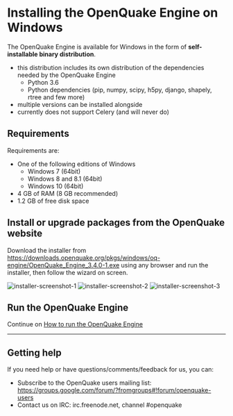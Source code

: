 # Installing the OpenQuake Engine on Windows

The OpenQuake Engine is available for Windows in the form of **self-installable binary distribution**.

- this distribution includes its own distribution of the dependencies needed by the OpenQuake Engine
    - Python 3.6
    - Python dependencies (pip, numpy, scipy, h5py, django, shapely, rtree and few more)
- multiple versions can be installed alongside
- currently does not support Celery (and will never do)

## Requirements

Requirements are:

- One of the following editions of Windows
    - Windows 7 (64bit)
    - Windows 8 and 8.1 (64bit)
    - Windows 10 (64bit)
- 4 GB of RAM (8 GB recommended)
- 1.2 GB of free disk space

## Install or upgrade packages from the OpenQuake website

Download the installer from https://downloads.openquake.org/pkgs/windows/oq-engine/OpenQuake_Engine_3.4.0-1.exe using any browser and run the installer, then follow the wizard on screen.

![installer-screenshot-1](../img/win-installer-1.png)
![installer-screenshot-2](../img/win-installer-2.png)
![installer-screenshot-3](../img/win-installer-3.png)

## Run the OpenQuake Engine

Continue on [How to run the OpenQuake Engine](../running/windows.md)

***

## Getting help
If you need help or have questions/comments/feedback for us, you can:
  * Subscribe to the OpenQuake users mailing list: https://groups.google.com/forum/?fromgroups#!forum/openquake-users
  * Contact us on IRC: irc.freenode.net, channel #openquake

